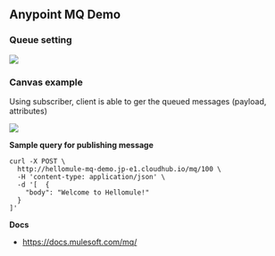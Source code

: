 ## Anypoint MQ Demo

### Queue setting
![](https://i.imgur.com/NSuwKX6.png)

### Canvas example
Using subscriber, client is able to ger the queued messages (payload, attributes)

![](https://i.imgur.com/hAp5L2p.png)

**Sample query for publishing message**
```
curl -X POST \
  http://hellomule-mq-demo.jp-e1.cloudhub.io/mq/100 \
  -H 'content-type: application/json' \
  -d '[  {
    "body": "Welcome to Hellomule!"
  }
]'
```

**Docs**
- https://docs.mulesoft.com/mq/